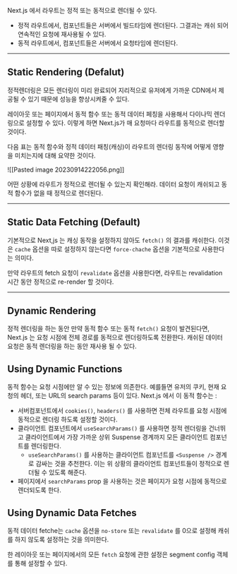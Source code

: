 Next.js 에서 라우트는 정적 또는 동적으로 렌더될 수 있다.

- 정적 라우트에서, 컴포넌트들은 서버에서 빌드타임에 렌더된다. 그결과는 캐쉬 되어 연속적인 요청에 재사용될 수 있다.
- 동적 라우트에서, 컴포넌트들은 서버에서 요청타임에 렌더된다.

---

## Static Rendering (Defalut)

정적렌더링은 모든 렌더링이 미리 완료되어 지리적으로 유저에게 가까운 CDN에서 제공될 수 있기 때문에 성능을 향상시켜줄 수 있다.

레이아웃 또는 페이지에서 동적 함수 또는 동적 데이터 페칭을 사용해서 다이나믹 렌더링으로 설정할 수 있다. 이렇게 하면 Next.js가 매 요청마다 라우트를 동적으로 렌더할 것이다.

다음 표는 동적 함수와 정적 데이터 패칭(캐싱)이 라우트의 렌더링 동작에 어떻게 영향을 미치는지에 대해 요약한 것이다.

![[Pasted image 20230914222056.png]]

어떤 상황에 라우트가 정적으로 렌더될 수 있는지 확인해라. 데이터 요청이 캐쉬되고 동적 함수가 없을 때 정적으로 렌더된다.

---

## Static Data Fetching (Default)

기본적으로 Next,js 는 캐싱 동작을 설정하지 않아도 `fetch()` 의 결과를 캐쉬한다. 이것은 `cache` 옵션을 따로 설정하지 않는다면 `force-chache` 옵션을 기본적으로 사용한다는 의미다.

만약 라우트의 fetch 요청이 `revalidate` 옵션을 사용한다면, 라우트는 revalidation 시간 동안 정적으로 re-render 할 것이다.

---

## Dynamic Rendering

정적 렌더링을 하는 동안 만약 동적 함수 또는 동적 `fetch()` 요청이 발견된다면, Next.js 는 요청 시점에 전체 경로를 동적으로 렌더링하도록 전환한다. 캐쉬된 데이터 요청은 동적 렌더링을 하는 동안 재사용 될 수 있다.

## Using Dynamic Functions

동적 함수는 요청 시점에만 알 수 있는 정보에 의존한다. 예를들면 유저의 쿠키, 현재 요청의 헤더, 또는 URL의 search params 등이 있다. Next.js 에서 이 동적 함수는 :

- 서버컴포넌트에서 `cookies()`, `headers()` 를 사용하면 전체 라우트를 요청 시점에 동적으로 렌더링 하도록 설정할 것이다.
- 클라이언트 컴포넌트에서 `useSearchParams()` 를 사용하면 정적 렌더링을 건너뛰고 클라이언트에서 가장 가까운 상위 Suspense 경계까지 모든 클라이언트 컴포넌트를 렌더링한다.
    - `useSearchParams()` 를 사용하는 클라이언트 컴포넌트를 `<Suspense />` 경계로 감싸는 것을 추천한다. 이는 위 상황의 클라이언트 컴포넌트들이 정적으로 렌더될 수 있도록 해준다.
- 페이지에서 `searchParams` prop 을 사용하는 것은 페이지가 요청 시점에 동적으로 렌더되도록 한다.

## Using Dynamic Data Fetches

동적 데이터 fetche는 `cache` 옵션을 `no-store` 또는 `revalidate` 를 0으로 설정해 캐쉬를 하지 않도록 설정하는 것을 의미한다.

한 레이아웃 또는 페이지에서의 모든 `fetch` 요청에 관한 설정은 segment config 객체를 통해 설정할 수 있다.